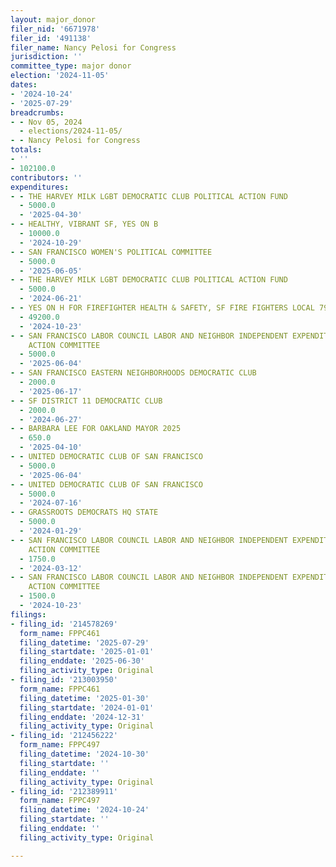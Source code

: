 ```yaml
---
layout: major_donor
filer_nid: '6671978'
filer_id: '491138'
filer_name: Nancy Pelosi for Congress
jurisdiction: ''
committee_type: major donor
election: '2024-11-05'
dates:
- '2024-10-24'
- '2025-07-29'
breadcrumbs:
- - Nov 05, 2024
  - elections/2024-11-05/
- - Nancy Pelosi for Congress
totals:
- ''
- 102100.0
contributors: ''
expenditures:
- - THE HARVEY MILK LGBT DEMOCRATIC CLUB POLITICAL ACTION FUND
  - 5000.0
  - '2025-04-30'
- - HEALTHY, VIBRANT SF, YES ON B
  - 10000.0
  - '2024-10-29'
- - SAN FRANCISCO WOMEN'S POLITICAL COMMITTEE
  - 5000.0
  - '2025-06-05'
- - THE HARVEY MILK LGBT DEMOCRATIC CLUB POLITICAL ACTION FUND
  - 5000.0
  - '2024-06-21'
- - YES ON H FOR FIREFIGHTER HEALTH & SAFETY, SF FIRE FIGHTERS LOCAL 798
  - 49200.0
  - '2024-10-23'
- - SAN FRANCISCO LABOR COUNCIL LABOR AND NEIGHBOR INDEPENDENT EXPENDITURE POLITICAL
    ACTION COMMITTEE
  - 5000.0
  - '2025-06-04'
- - SAN FRANCISCO EASTERN NEIGHBORHOODS DEMOCRATIC CLUB
  - 2000.0
  - '2025-06-17'
- - SF DISTRICT 11 DEMOCRATIC CLUB
  - 2000.0
  - '2024-06-27'
- - BARBARA LEE FOR OAKLAND MAYOR 2025
  - 650.0
  - '2025-04-10'
- - UNITED DEMOCRATIC CLUB OF SAN FRANCISCO
  - 5000.0
  - '2025-06-04'
- - UNITED DEMOCRATIC CLUB OF SAN FRANCISCO
  - 5000.0
  - '2024-07-16'
- - GRASSROOTS DEMOCRATS HQ STATE
  - 5000.0
  - '2024-01-29'
- - SAN FRANCISCO LABOR COUNCIL LABOR AND NEIGHBOR INDEPENDENT EXPENDITURE POLITICAL
    ACTION COMMITTEE
  - 1750.0
  - '2024-03-12'
- - SAN FRANCISCO LABOR COUNCIL LABOR AND NEIGHBOR INDEPENDENT EXPENDITURE POLITICAL
    ACTION COMMITTEE
  - 1500.0
  - '2024-10-23'
filings:
- filing_id: '214578269'
  form_name: FPPC461
  filing_datetime: '2025-07-29'
  filing_startdate: '2025-01-01'
  filing_enddate: '2025-06-30'
  filing_activity_type: Original
- filing_id: '213003950'
  form_name: FPPC461
  filing_datetime: '2025-01-30'
  filing_startdate: '2024-01-01'
  filing_enddate: '2024-12-31'
  filing_activity_type: Original
- filing_id: '212456222'
  form_name: FPPC497
  filing_datetime: '2024-10-30'
  filing_startdate: ''
  filing_enddate: ''
  filing_activity_type: Original
- filing_id: '212389911'
  form_name: FPPC497
  filing_datetime: '2024-10-24'
  filing_startdate: ''
  filing_enddate: ''
  filing_activity_type: Original

---
```


